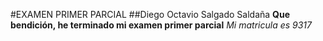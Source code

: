 #EXAMEN PRIMER PARCIAL
##Diego Octavio Salgado Saldaña
**Que bendición, he terminado mi examen primer parcial**
*Mi matricula es 9317*